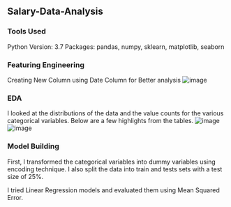 ## Salary-Data-Analysis

### Tools Used
Python Version: 3.7
Packages: pandas, numpy, sklearn, matplotlib, seaborn

### Featuring Engineering
Creating New Column using Date Column for Better analysis
![image](https://github.com/user-attachments/assets/e2c9a198-1a46-4f2b-8370-ecc1c7f326b6)

### EDA
I looked at the distributions of the data and the value counts for the various categorical variables. Below are a few highlights from the tables.
![image](https://github.com/user-attachments/assets/3a7e3003-b21b-4f47-bf90-ef04aa610659)
![image](https://github.com/user-attachments/assets/b1167697-fc25-4c4f-b391-8fc9906405f5)

### Model Building
First, I transformed the categorical variables into dummy variables using encoding technique. I also split the data into train and tests sets with a test size of 25%.

I tried Linear Regression models and evaluated them using Mean Squared Error.
